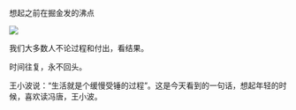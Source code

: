 想起之前在掘金发的沸点

![](https://i.loli.net/2019/07/31/5d4133108c78295234.png)

我们大多数人不论过程和付出，看结果。

时间往复，永不回头。

王小波说：“生活就是个缓慢受锤的过程”。这是今天看到的一句话，想起年轻的时候，喜欢读冯唐，王小波。